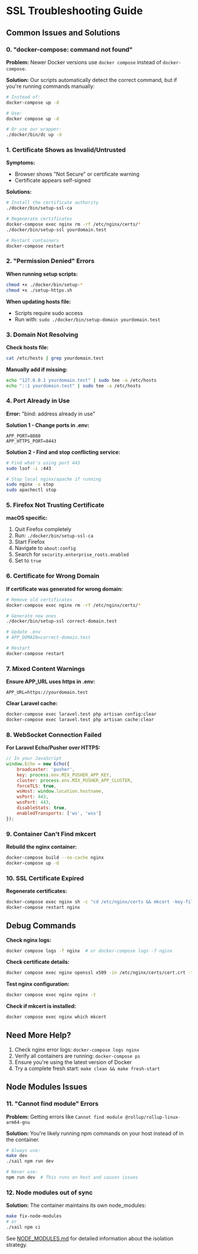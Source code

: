 # SSL Troubleshooting Guide

## Common Issues and Solutions

### 0. "docker-compose: command not found"

**Problem:** Newer Docker versions use `docker compose` instead of `docker-compose`.

**Solution:** Our scripts automatically detect the correct command, but if you're running commands manually:
```bash
# Instead of:
docker-compose up -d

# Use:
docker compose up -d

# Or use our wrapper:
./docker/bin/dc up -d
```

### 1. Certificate Shows as Invalid/Untrusted

**Symptoms:**
- Browser shows "Not Secure" or certificate warning
- Certificate appears self-signed

**Solutions:**
```bash
# Install the certificate authority
./docker/bin/setup-ssl-ca

# Regenerate certificates
docker-compose exec nginx rm -rf /etc/nginx/certs/*
./docker/bin/setup-ssl yourdomain.test

# Restart containers
docker-compose restart
```

### 2. "Permission Denied" Errors

**When running setup scripts:**
```bash
chmod +x ./docker/bin/setup-*
chmod +x ./setup-https.sh
```

**When updating hosts file:**
- Scripts require sudo access
- Run with: `sudo ./docker/bin/setup-domain yourdomain.test`

### 3. Domain Not Resolving

**Check hosts file:**
```bash
cat /etc/hosts | grep yourdomain.test
```

**Manually add if missing:**
```bash
echo "127.0.0.1 yourdomain.test" | sudo tee -a /etc/hosts
echo "::1 yourdomain.test" | sudo tee -a /etc/hosts
```

### 4. Port Already in Use

**Error:** "bind: address already in use"

**Solution 1 - Change ports in .env:**
```env
APP_PORT=8080
APP_HTTPS_PORT=8443
```

**Solution 2 - Find and stop conflicting service:**
```bash
# Find what's using port 443
sudo lsof -i :443

# Stop local nginx/apache if running
sudo nginx -s stop
sudo apachectl stop
```

### 5. Firefox Not Trusting Certificate

**macOS specific:**
1. Quit Firefox completely
2. Run: `./docker/bin/setup-ssl-ca`
3. Start Firefox
4. Navigate to `about:config`
5. Search for `security.enterprise_roots.enabled`
6. Set to `true`

### 6. Certificate for Wrong Domain

**If certificate was generated for wrong domain:**
```bash
# Remove old certificates
docker-compose exec nginx rm -rf /etc/nginx/certs/*

# Generate new ones
./docker/bin/setup-ssl correct-domain.test

# Update .env
# APP_DOMAIN=correct-domain.test

# Restart
docker-compose restart
```

### 7. Mixed Content Warnings

**Ensure APP_URL uses https in .env:**
```env
APP_URL=https://yourdomain.test
```

**Clear Laravel cache:**
```bash
docker-compose exec laravel.test php artisan config:clear
docker-compose exec laravel.test php artisan cache:clear
```

### 8. WebSocket Connection Failed

**For Laravel Echo/Pusher over HTTPS:**
```javascript
// In your JavaScript
window.Echo = new Echo({
    broadcaster: 'pusher',
    key: process.env.MIX_PUSHER_APP_KEY,
    cluster: process.env.MIX_PUSHER_APP_CLUSTER,
    forceTLS: true,
    wsHost: window.location.hostname,
    wsPort: 443,
    wssPort: 443,
    disableStats: true,
    enabledTransports: ['ws', 'wss']
});
```

### 9. Container Can't Find mkcert

**Rebuild the nginx container:**
```bash
docker-compose build --no-cache nginx
docker-compose up -d
```

### 10. SSL Certificate Expired

**Regenerate certificates:**
```bash
docker-compose exec nginx sh -c "cd /etc/nginx/certs && mkcert -key-file cert.key -cert-file cert.crt yourdomain.test *.yourdomain.test localhost 127.0.0.1 ::1"
docker-compose restart nginx
```

## Debug Commands

**Check nginx logs:**
```bash
docker compose logs -f nginx  # or docker-compose logs -f nginx
```

**Check certificate details:**
```bash
docker compose exec nginx openssl x509 -in /etc/nginx/certs/cert.crt -text -noout
```

**Test nginx configuration:**
```bash
docker compose exec nginx nginx -t
```

**Check if mkcert is installed:**
```bash
docker compose exec nginx which mkcert
```

## Need More Help?

1. Check nginx error logs: `docker-compose logs nginx`
2. Verify all containers are running: `docker-compose ps`
3. Ensure you're using the latest version of Docker
4. Try a complete fresh start: `make clean && make fresh-start`

## Node Modules Issues

### 11. "Cannot find module" Errors

**Problem:** Getting errors like `Cannot find module @rollup/rollup-linux-arm64-gnu`

**Solution:** You're likely running npm commands on your host instead of in the container.
```bash
# Always use:
make dev
./sail npm run dev

# Never use:
npm run dev  # This runs on host and causes issues
```

### 12. Node modules out of sync

**Solution:** The container maintains its own node_modules:
```bash
make fix-node-modules
# or
./sail npm ci
```

See [NODE_MODULES.md](NODE_MODULES.md) for detailed information about the isolation strategy.
